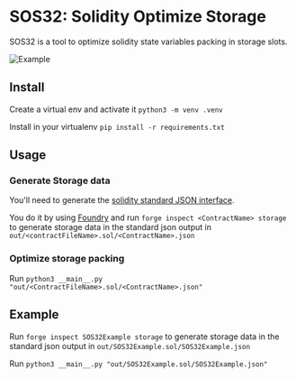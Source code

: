 # SOS32: Solidity Optimize Storage

SOS32 is a tool to optimize solidity state variables packing in storage slots.

![Example](https://i.ibb.co/ng7SHgw/Screenshot-2022-10-10-at-19-17-59.png)

## Install 

Create a virtual env and activate it
`python3 -m venv .venv`


Install in your virtualenv `pip install -r requirements.txt`


## Usage

### Generate Storage data

You'll need to generate the [solidity standard JSON interface](https://docs.soliditylang.org/en/v0.8.17/internals/layout_in_storage.html#json-output). 

You do it by using [Foundry](https://book.getfoundry.sh/getting-started/installation) and run `forge inspect <ContractName> storage` to generate storage data in the standard json output in `out/<contractFileName>.sol/<ContractName>.json`

### Optimize storage packing

Run `python3 __main__.py "out/<ContractFileName>.sol/<ContractName>.json"`

## Example

Run `forge inspect SOS32Example storage` to generate storage data in the standard json output in `out/SOS32Example.sol/SOS32Example.json`

Run `python3 __main__.py "out/SOS32Example.sol/SOS32Example.json"`